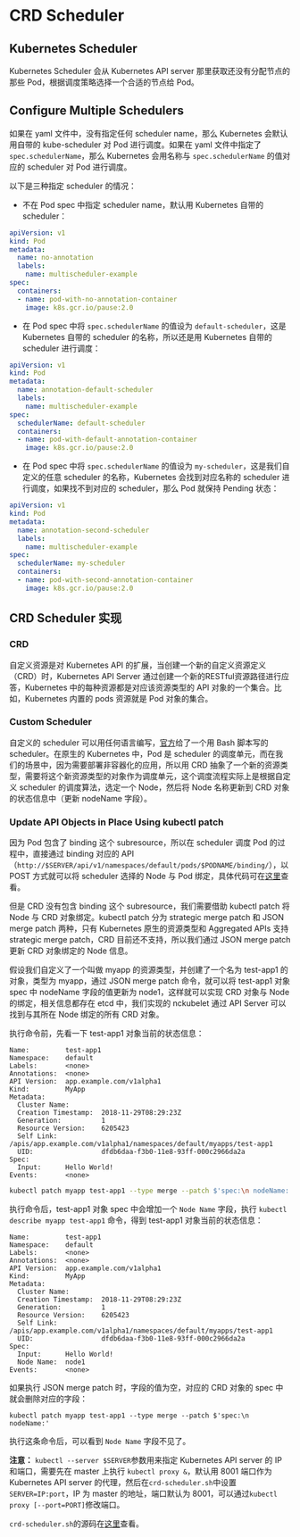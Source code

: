 # CRD Scheduler

## Kubernetes Scheduler

Kubernetes Scheduler 会从 Kubernetes API server 那里获取还没有分配节点的那些 Pod，根据调度策略选择一个合适的节点给 Pod。

## Configure Multiple Schedulers

如果在 yaml 文件中，没有指定任何 scheduler name，那么 Kubernetes 会默认用自带的 kube-scheduler 对 Pod 进行调度。如果在 yaml 文件中指定了 `spec.schedulerName`，那么 Kubernetes 会用名称与 `spec.schedulerName` 的值对应的 scheduler 对 Pod 进行调度。

以下是三种指定 scheduler 的情况：

- 不在 Pod spec 中指定 scheduler name，默认用 Kubernetes 自带的 scheduler：

```yaml
apiVersion: v1
kind: Pod
metadata:
  name: no-annotation
  labels:
    name: multischeduler-example
spec:
  containers:
  - name: pod-with-no-annotation-container
    image: k8s.gcr.io/pause:2.0
```

- 在 Pod spec 中将 `spec.schedulerName` 的值设为 `default-scheduler`，这是 Kubernetes 自带的 scheduler 的名称，所以还是用 Kubernetes 自带的 scheduler 进行调度：

```yaml
apiVersion: v1
kind: Pod
metadata:
  name: annotation-default-scheduler
  labels:
    name: multischeduler-example
spec:
  schedulerName: default-scheduler
  containers:
  - name: pod-with-default-annotation-container
    image: k8s.gcr.io/pause:2.0
```

- 在 Pod spec 中将 `spec.schedulerName` 的值设为 `my-scheduler`，这是我们自定义的任意 scheduler 的名称，Kubernetes 会找到对应名称的 scheduler 进行调度，如果找不到对应的 scheduler，那么 Pod 就保持 Pending 状态：

```yaml
apiVersion: v1
kind: Pod
metadata:
  name: annotation-second-scheduler
  labels:
    name: multischeduler-example
spec:
  schedulerName: my-scheduler
  containers:
  - name: pod-with-second-annotation-container
    image: k8s.gcr.io/pause:2.0
```

## CRD Scheduler 实现

### CRD

自定义资源是对 Kubernetes API 的扩展，当创建一个新的自定义资源定义（CRD）时，Kubernetes API Server 通过创建一个新的RESTful资源路径进行应答，Kubernetes 中的每种资源都是对应该资源类型的 API 对象的一个集合。比如，Kubernetes 内置的 pods 资源就是 Pod 对象的集合。

### Custom Scheduler

自定义的 scheduler 可以用任何语言编写，[官方](https://kubernetes.io/blog/2017/03/advanced-scheduling-in-kubernetes/)给了一个用 Bash 脚本写的 scheduler。在原生的 Kubernetes 中，Pod 是 scheduler 的调度单元，而在我们的场景中，因为需要部署非容器化的应用，所以用 CRD 抽象了一个新的资源类型，需要将这个新资源类型的对象作为调度单元，这个调度流程实际上是根据自定义 scheduler 的调度算法，选定一个 Node，然后将 Node 名称更新到 CRD 对象的状态信息中（更新 nodeName 字段）。

### Update API Objects in Place Using kubectl patch

因为 Pod 包含了 binding 这个 subresource，所以在 scheduler 调度 Pod 的过程中，直接通过 binding 对应的 API（`http://$SERVER/api/v1/namespaces/default/pods/$PODNAME/binding/`），以 POST 方式就可以将 scheduler 选择的 Node 与 Pod 绑定，具体代码可在[这里](https://github.com/wsszh/k8s-nckubelet/blob/master/crd-scheduler/pod-scheduler.sh)查看。

但是 CRD 没有包含 binding 这个 subresource，我们需要借助 kubectl patch 将 Node 与 CRD 对象绑定。kubectl patch 分为 strategic merge patch 和 JSON merge patch 两种，只有 Kubernetes 原生的资源类型和 Aggregated APIs 支持 strategic merge patch，CRD 目前还不支持，所以我们通过 JSON merge patch 更新 CRD 对象绑定的 Node 信息。

假设我们自定义了一个叫做 myapp 的资源类型，并创建了一个名为 test-app1 的对象，类型为 myapp，通过 JSON merge patch 命令，就可以将 test-app1 对象 spec 中 nodeName 字段的值更新为 node1，这样就可以实现 CRD 对象与 Node 的绑定，相关信息都存在 etcd 中，我们实现的 nckubelet 通过 API Server 可以找到与其所在 Node 绑定的所有 CRD 对象。

执行命令前，先看一下 test-app1 对象当前的状态信息：

```
Name:         test-app1
Namespace:    default
Labels:       <none>
Annotations:  <none>
API Version:  app.example.com/v1alpha1
Kind:         MyApp
Metadata:
  Cluster Name:
  Creation Timestamp:  2018-11-29T08:29:23Z
  Generation:          1
  Resource Version:    6205423
  Self Link:           /apis/app.example.com/v1alpha1/namespaces/default/myapps/test-app1
  UID:                 dfdb6daa-f3b0-11e8-93ff-000c2966da2a
Spec:
  Input:      Hello World!
Events:       <none>
```

```bash
kubectl patch myapp test-app1 --type merge --patch $'spec:\n nodeName: node1'
```

执行命令后，test-app1 对象 spec 中会增加一个 `Node Name` 字段，执行 `kubectl describe myapp test-app1` 命令，得到 test-app1 对象当前的状态信息：

```
Name:         test-app1
Namespace:    default
Labels:       <none>
Annotations:  <none>
API Version:  app.example.com/v1alpha1
Kind:         MyApp
Metadata:
  Cluster Name:
  Creation Timestamp:  2018-11-29T08:29:23Z
  Generation:          1
  Resource Version:    6205423
  Self Link:           /apis/app.example.com/v1alpha1/namespaces/default/myapps/test-app1
  UID:                 dfdb6daa-f3b0-11e8-93ff-000c2966da2a
Spec:
  Input:      Hello World!
  Node Name:  node1
Events:       <none>
```

如果执行 JSON merge patch 时，字段的值为空，对应的 CRD 对象的 spec 中就会删除对应的字段：

```
kubectl patch myapp test-app1 --type merge --patch $'spec:\n nodeName:'
```

执行这条命令后，可以看到 `Node Name` 字段不见了。

**注意：** `kubectl --server $SERVER`参数用来指定 Kubernetes API server 的 IP 和端口，需要先在 master 上执行 `kubectl proxy &`，默认用 8001 端口作为 Kubernetes API server 的代理，然后在`crd-scheduler.sh`中设置`SERVER=IP:port`，IP 为 master 的地址，端口默认为 8001，可以通过`kubectl proxy [--port=PORT]`修改端口。

`crd-scheduler.sh`的源码在[这里](https://github.com/wsszh/k8s-nckubelet/blob/master/crd-scheduler/crd-scheduler.sh)查看。









